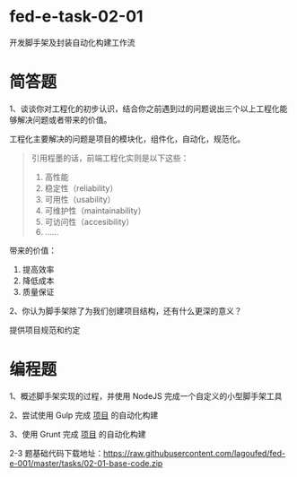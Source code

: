 # fed-e-task-02-01

开发脚手架及封装自动化构建工作流

# 简答题

1、谈谈你对工程化的初步认识，结合你之前遇到过的问题说出三个以上工程化能够解决问题或者带来的价值。

工程化主要解决的问题是项目的模块化，组件化，自动化，规范化。

> 引用程墨的话，前端工程化实则是以下这些：
>
> 1. 高性能
> 2. 稳定性（reliability）
> 3. 可用性（usability）
> 4. 可维护性（maintainability）
> 5. 可访问性（accesibility）
> 6. ......

带来的价值：

1. 提高效率
2. 降低成本
3. 质量保证

2、你认为脚手架除了为我们创建项目结构，还有什么更深的意义？

提供项目规范和约定

# 编程题

1、概述脚手架实现的过程，并使用 NodeJS 完成一个自定义的小型脚手架工具

2、尝试使用 Gulp 完成 [项目](https://github.com/lagoufed/fed-e-code/blob/master/part-02/module-01/作业案例基础代码.zip?raw=true) 的自动化构建

3、使用 Grunt 完成 [项目](https://github.com/lagoufed/fed-e-code/blob/master/part-02/module-01/作业案例基础代码.zip?raw=true) 的自动化构建

2-3 题基础代码下载地址：https://raw.githubusercontent.com/lagoufed/fed-e-001/master/tasks/02-01-base-code.zip
